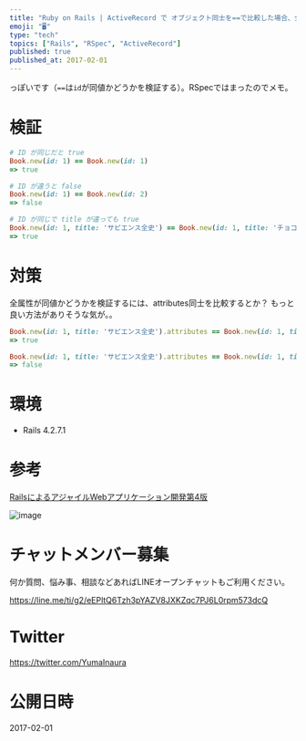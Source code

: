 ```yaml
---
title: "Ruby on Rails | ActiveRecord で オブジェクト同士を==で比較した場合、全属性が同値かどうかは検証しない"
emoji: "🖥"
type: "tech"
topics: ["Rails", "RSpec", "ActiveRecord"]
published: true
published_at: 2017-02-01
---
```


っぽいです（`==`は`id`が同値かどうかを検証する）。RSpecではまったのでメモ。


# 検証

```rb
# ID が同じだと true 
Book.new(id: 1) == Book.new(id: 1)
=> true

# ID が違うと false
Book.new(id: 1) == Book.new(id: 2)
=> false

# ID が同じで title が違っても true
Book.new(id: 1, title: 'サピエンス全史') == Book.new(id: 1, title: 'チョコレートの世界史')
=> true
```

# 対策

全属性が同値かどうかを検証するには、attributes同士を比較するとか？ もっと良い方法がありそうな気が。。

```rb
Book.new(id: 1, title: 'サピエンス全史').attributes == Book.new(id: 1, title: 'サピエンス全史').attributes
=> true

Book.new(id: 1, title: 'サピエンス全史').attributes == Book.new(id: 1, title: 'チョコレートの世界史').attributes
=> false
```


# 環境

- Rails 4.2.7.1

# 参考

[RailsによるアジャイルWebアプリケーション開発第4版](https://books.google.co.jp/books?id=dHmPKAPqO-4C&pg=PA259&lpg=PA259&dq=activerecord+%E5%90%8C%E5%80%A4&source=bl&ots=12Gopq9Etu&sig=YaDk8JHtqTtcbfcG8kkkSQEEke8&hl=en&sa=X&ved=0ahUKEwjYtOGLz-7RAhXJVrwKHaCLBzEQ6AEINDAD#v=onepage&q=activerecord%20%E5%90%8C%E5%80%A4&f=false)

![image](https://cloud.githubusercontent.com/assets/13635059/22502151/12da6ec4-e8af-11e6-81bc-23650c7b98f3.png)









<!-- Update From Qiita API -->

# チャットメンバー募集


何か質問、悩み事、相談などあればLINEオープンチャットもご利用ください。

https://line.me/ti/g2/eEPltQ6Tzh3pYAZV8JXKZqc7PJ6L0rpm573dcQ





# Twitter


https://twitter.com/YumaInaura


<!-- Update From Qiita API -->



# 公開日時

2017-02-01
